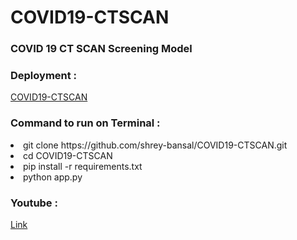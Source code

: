 # COVID19-CTSCAN

<h3> COVID 19 CT SCAN Screening Model </h3>

<h3>Deployment : </h3>

[COVID19-CTSCAN](https://covid19-ctscan.herokuapp.com/)

<h3>Command to run on Terminal : </h3>

<li> git clone https://github.com/shrey-bansal/COVID19-CTSCAN.git </li>
<li> cd COVID19-CTSCAN </li>
<li> pip install -r requirements.txt </li>
<li> python app.py </li>

<h3>Youtube : </h3>

[Link](https://youtu.be/38ye9ZCvuQY)

